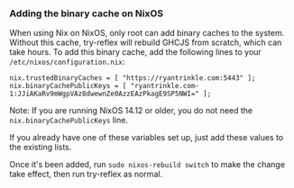 ### Adding the binary cache on NixOS

When using Nix on NixOS, only root can add binary caches to the
system. Without this cache, try-reflex will rebuild GHCJS from scratch,
which can take hours. To add this binary cache, add the
following lines to your `/etc/nixos/configuration.nix`:

```
nix.trustedBinaryCaches = [ "https://ryantrinkle.com:5443" ];
nix.binaryCachePublicKeys = [ "ryantrinkle.com-1:JJiAKaRv9mWgpVAz8dwewnZe0AzzEAzPkagE9SP5NWI=" ];
```

Note: If you are running NixOS 14.12 or older, you do not need the
`nix.binaryCachePublicKeys` line.

If you already have one of these variables set up, just add these
values to the existing lists.

Once it's been added, run `sudo nixos-rebuild switch` to make the
change take effect, then run try-reflex as normal.
